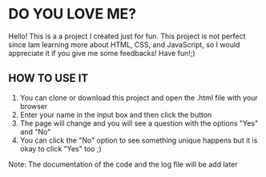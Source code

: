 # DO YOU LOVE ME?

Hello! This is a a project I created just for fun. This project is not perfect since Iam learning more about HTML, CSS, and JavaScript, so I would appreciate it if you give me some feedbacks! Have fun!;)

## HOW TO USE IT

1. You can clone or download this project and open the .html file with your browser
2. Enter your name in the input box and then click the button
3. The page will change and you will see a question with the options "Yes" and "No"
4. You can click the "No" option to see something unique happens but it is okay to click "Yes" too ;)

Note: The documentation of the code and the log file will be add later
